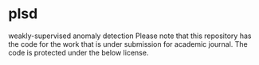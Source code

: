 # plsd
weakly-supervised anomaly detection
Please note that this repository has the code for the work that is under submission for academic journal. The code is protected under the below license.
